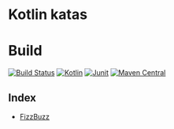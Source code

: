 # Kotlin katas

# Build
[![Build Status](https://travis-ci.org/kotlin-es/kotlin-katas.svg?branch=master)](https://travis-ci.org/kotlin-es/kotlin-katas)
[![Kotlin](https://img.shields.io/badge/Kotlin-1.0.0--beta--1038-blue.svg)](http://kotlinlang.org) [![Junit](https://img.shields.io/badge/Junit-4.10-orange.svg?plastic)](http://junit.org)  [![Maven Central](https://maven-badges.herokuapp.com/maven-central/org.eluder.coveralls/coveralls-maven-plugin/badge.svg)](https://maven-badges.herokuapp.com/maven-central/org.eluder.coveralls/coveralls-maven-plugin/)


## Index
* [FizzBuzz](https://github.com/kotlin-es/kotlin-katas/tree/master/fizzBuzz/src)
